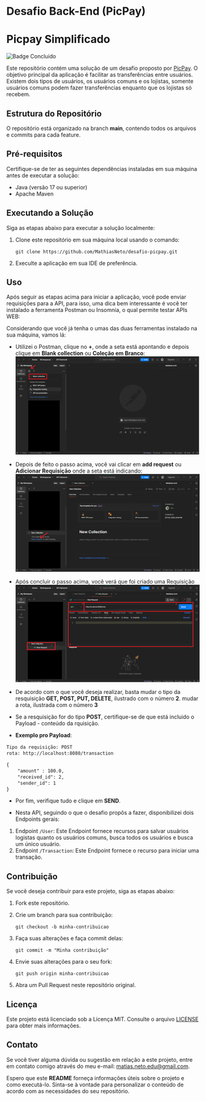 # Desafio Back-End (PicPay)
<h1> Picpay Simplificado </h1>

![Badge Concluido](http://img.shields.io/static/v1?label=STATUS&message=Cocluido&color=GREEN&style=for-the-badge)


Este repositório contém uma solução de um desafio proposto por [PicPay](https://picpay.com/). O objetivo principal da aplicação é facilitar as transferências entre usuários. Existem dois tipos de usuários, os usuários comuns e os lojistas, somente usuários comuns podem fazer transferências enquanto que os lojistas só recebem.

## Estrutura do Repositório

O repositório está organizado na branch **main**, contendo todos os arquivos e commits para cada feature. 

## Pré-requisitos

Certifique-se de ter as seguintes dependências instaladas em sua máquina antes de executar a solução:

- Java (versão 17 ou superior)
- Apache Maven

## Executando a Solução

Siga as etapas abaixo para executar a solução localmente:

1. Clone este repositório em sua máquina local usando o comando:

   ```
   git clone https://github.com/MathiasNeto/desafio-picpay.git
   ```

2. Execulte a aplicação em sua IDE de preferência.

## Uso

Após seguir as etapas acima para iniciar a aplicação, você pode enviar requisições para a API, para isso, uma dica bem interessante é você ter instalado a ferramenta Postman ou Insomnia, o qual permite testar APIs WEB:

Considerando que você já tenha o umas das duas ferramentas instalado na sua máquina, vamos lá:

- Utilizei o Postman, clique no **+**, onde a seta está apontando e depois clique em **Blank collection** ou **Coleção em Branco**:
![alt text](images/image1-2.png)

- Depois de feito o passo acima, você vai clicar em **add request** ou **Adicionar Requisição** onde a seta está indicando:
![alt text](images/image2.png)

- Após concluir o passo acima, você verá que foi criado uma Requisição
![alt text](images/image2-1.png)

- De acordo com o que você deseja realizar, basta mudar o tipo da resquisição **GET, POST, PUT, DELETE**, ilustrado com o número **2**. mudar a rota, ilustrada com o número **3**

- Se a resquisição for do tipo **POST**, certifique-se de que está incluido o Payload - conteúdo da rquisição.
- **Exemplo pro Payload**:
```
Tipo da requisição: POST
rota: http://localhost:8080/transaction
```
```
{
    "amount" : 100.0,
    "received_id": 2, 
    "sender_id": 1
}
```
- Por fim, verifique tudo e clique em **SEND**.

- Nesta API, seguindo o que o desafio propôs a fazer, disponibilizei dois Endpoints gerais:
1. Endpoint ``/User``: Este Endpoint fornece recursos para salvar usuários logistas quanto os usuários comuns, busca todos os usuários e busca um único usuário.
2. Endpoint ``/Transaction``: Este Endpoint fornece o recurso para iniciar uma transação.


## Contribuição

Se você deseja contribuir para este projeto, siga as etapas abaixo:

1. Fork este repositório.
2. Crie um branch para sua contribuição:

   ```
   git checkout -b minha-contribuicao
   ```

3. Faça suas alterações e faça commit delas:

   ```
   git commit -m "Minha contribuição"
   ```

4. Envie suas alterações para o seu fork:

   ```
   git push origin minha-contribuicao
   ```

5. Abra um Pull Request neste repositório original.

## Licença

Este projeto está licenciado sob a Licença MIT. Consulte o arquivo [LICENSE](LICENSE) para obter mais informações.

## Contato

Se você tiver alguma dúvida ou sugestão em relação a este projeto, entre em contato comigo através do meu e-mail: [matias.neto.edu@gmail.com](Matias:matias.neto.edu@gmail.com).

Espero que este **README** forneça informações úteis sobre o projeto e como executá-lo. Sinta-se à vontade para personalizar o conteúdo de acordo com as necessidades do seu repositório.
